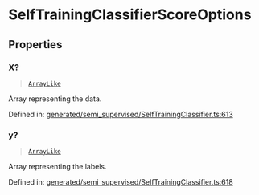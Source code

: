 # SelfTrainingClassifierScoreOptions

## Properties

### X?

> [`ArrayLike`](../types/ArrayLike.md)

Array representing the data.

Defined in:  [generated/semi\_supervised/SelfTrainingClassifier.ts:613](https://github.com/transitive-bullshit/scikit-learn-ts/blob/92ab806/packages/sklearn/src/generated/semi_supervised/SelfTrainingClassifier.ts#L613)

### y?

> [`ArrayLike`](../types/ArrayLike.md)

Array representing the labels.

Defined in:  [generated/semi\_supervised/SelfTrainingClassifier.ts:618](https://github.com/transitive-bullshit/scikit-learn-ts/blob/92ab806/packages/sklearn/src/generated/semi_supervised/SelfTrainingClassifier.ts#L618)
